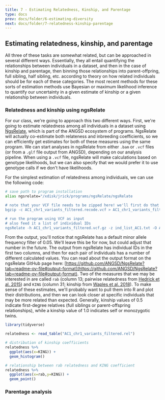 ```yaml
---
title: 7 - Estimating Relatedness, Kinship, and Parentage
type: docs
prev: docs/folder/6-estimating-diversity
next: docs/folder/7-relatedness-kinship-parentage
---
```


## Estimating relatedness, kinship, and parentage
All three of these tasks are somewhat related, but can be approached in several different ways. Essentially, they all entail quantifying the relationships between individuals in a dataset, and then in the case of kinship and parentage, then binning those relationships into parent-offpring, full sibling, half sibling, etc. according to theory on how related individuals should be for each of these categories. The most recent methods for these sorts of estimation methods use Bayesian or maximum likelihood inference to quantify our uncertainty in a given estimate of kinship or a given relationship between individuals. 

### Relatedness and kinship using ngsRelate
For our class, we're going to approach this two different ways. First, we're going to estimate relatedness among all individuals in a dataset using [NgsRelate](https://github.com/ANGSD/NgsRelate), which is part of the ANGSD ecosystem of programs. NgsRelate will actually co-estimate both relateness and inbreeding coefficients, so we can efficiently get estimates for both of these measures using the same program. We can start analyses in ngsRelate from either `.bam` or `.vcf` files (or from a `.glf` file output from ANGSD), depending on our analysis pipeline. When using a `.vcf` file, ngsRelate will make calculations based on genotype likelihoods, but we can also specify that we would prefer it to use genotype calls if we don't have likelihoods.

For the simplest estimation of relatedness among individuals, we can use the following code:

```sh
# save path to program installation
alias ngsrelate="/xdisk/jrick/programs/ngsRelate/ngsRelate

# note that your VCF file needs to be zipped here! we'll first do that using bgzip
bgzip -c AC1_chr1_variants_filtered.recode.vcf > AC1_chr1_variants_filtered.vcf.gz

# run the program using VCF as input
# also feed it a list of individual IDs
ngsRelate -h AC1_chr1_variants_filtered.vcf.gz -z ind_list_AC1.txt -O AC1_chr1_variants_filtered.rel
```

From the output, you'll notice that ngsRelate has a default minor allele frequency filter of 0.05. We'll leave this be for now, but could adjust that number in the future. The output from ngsRelate has individual IDs in the first two columns, and then for each pair of individuals has a number of different calculated values. You can read about the output format on the ngsRelate GitHub page here: [https://github.com/ANGSD/NgsRelate?tab=readme-ov-file#output-format](https://github.com/ANGSD/NgsRelate?tab=readme-ov-file#output-format). Two of the measures that we may be interested in are called `rab` (column 13; pairwise relatedness from [Hedrick et al. 2015](https://academic.oup.com/jhered/article/106/1/20/2961876)) and `KING` (column 31; kinship from [Waples et al. 2018](https://onlinelibrary.wiley.com/doi/10.1111/mec.14954)). To make sense of these estimates, we'll probably want to pull them into R and plot their distributions, and then we can look closer at specific individuals that may be more related than expected. Generally, kinship values of 0.5 indicate first-degree relatives (full siblings or parent-offspring relationships), while a kinship value of 1.0 indicates self or monozygotic twins.

```r
library(tidyverse)

relatedness <- read_table("AC1_chr1_variants_filtered.rel")

# distribution of kinship coefficients
relatedness %>%
  ggplot(aes(x=KING)) +
  geom_histogram()

# relationship between rab relatedness and KING coefficient
relatedness %>%
  ggplot(aes(x=rab,y=KING)) +
  geom_point()
```

### Parentage analysis 
